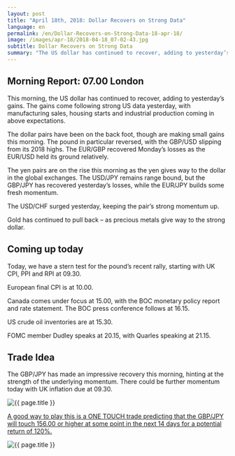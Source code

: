 ```yaml
---
layout: post
title: "April 18th, 2018: Dollar Recovers on Strong Data"
language: en
permalink: /en/Dollar-Recovers-on-Strong-Data-18-apr-18/
image: /images/apr-18/2018-04-18_07-02-43.jpg
subtitle: Dollar Recovers on Strong Data
summary: "The US dollar has continued to recover, adding to yesterday’s gains. The gains come following strong US data yesterday, with manufacturing sales, housing starts and industrial production coming in above expectations"
---
```

## Morning Report: 07.00 London

This morning, the US dollar has continued to recover, adding to yesterday’s gains. The gains come following strong US data yesterday, with manufacturing sales, housing starts and industrial production coming in above expectations. 

The dollar pairs have been on the back foot, though are making small gains this morning. The pound in particular reversed, with the GBP/USD slipping from its 2018 highs. The EUR/GBP recovered Monday’s losses as the EUR/USD held its ground relatively. 

The yen pairs are on the rise this morning as the yen gives way to the dollar in the global exchanges. The USD/JPY remains range bound, but the GBP/JPY has recovered yesterday’s losses, while the EUR/JPY builds some fresh momentum. 

The USD/CHF surged yesterday, keeping the pair’s strong momentum up. 

Gold has continued to pull back – as precious metals give way to the strong dollar.  

## Coming up today 

Today, we have a stern test for the pound’s recent rally, starting with UK CPI, PPI and RPI at 09.30. 

European final CPI is at 10.00. 

Canada comes under focus at 15.00, with the BOC monetary policy report and rate statement. The BOC press conference follows at 16.15. 

US crude oil inventories are at 15.30. 

FOMC member Dudley speaks at 20.15, with Quarles speaking at 21.15. 

## Trade Idea

The GBP/JPY has made an impressive recovery this morning, hinting at the strength of the underlying momentum. There could be further momentum today with UK inflation due at 09.30.

<img class="post-image" src="{{ site.url }}/images/apr-18/2018-04-18_07-02-43.jpg" alt="{{ page.title }}" title="{{ page.title }}">

<a href="%LINK%%?currency=GBP&market=forex&underlying=frxGBPJPY&formname=touchnotouch&duration_amount=14&duration_units=d&amount=10&amount_type=payout&expiry_type=duration&barrier=156.00" target="_blank">A good way to play this is a ONE TOUCH trade predicting that the GBP/JPY will touch 156.00 or higher at some point in the next 14 days for a potential return of 120%.</a>

<img class="post-image" src="{{ site.url }}/images/apr-18/2018-04-18_07-06-23.jpg" alt="{{ page.title }}" title="{{ page.title }}">
